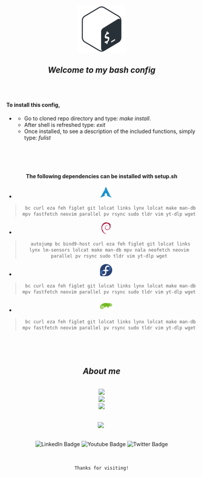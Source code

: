 <div align="center">
  <p>
    <img src="https://github.com/devicons/devicon/blob/master/icons/bash/bash-plain.svg" width="128" height="128">
  </p>
</div>

<div align="center">

## *Welcome to my bash config*

</div>

<div>
  <br><br>

#### To install this config,
-
  -  Go to cloned repo directory and type: *make install*.
  -  After shell is refreshed type: *exit*
  -  Once installed, to see a description of the included functions, simply type:  *fulist*

</div>

<div align="center">
  <p><br><br><br></p>

#### The following dependencies can be installed with setup.sh

- <img src="https://github.com/devicons/devicon/blob/master/icons/archlinux/archlinux-original.svg" width="32" height="32">
>      bc curl eza feh figlet git lolcat links lynx lolcat make man-db mpv fastfetch neovim parallel pv rsync sudo tldr vim yt-dlp wget

- <img src="https://github.com/devicons/devicon/blob/master/icons/debian/debian-original.svg" width="32" height="32">
>      autojump bc bind9-host curl eza feh figlet git lolcat links lynx lm-sensors lolcat make man-db mpv nala neofetch neovim parallel pv rsync sudo tldr vim yt-dlp wget

- <img src="https://github.com/devicons/devicon/blob/master/icons/fedora/fedora-original.svg" width="32" height="32">
>      bc curl eza feh figlet git lolcat links lynx lolcat make man-db mpv fastfetch neovim parallel pv rsync sudo tldr vim yt-dlp wget

- <img src="https://github.com/devicons/devicon/blob/master/icons/opensuse/opensuse-original.svg" width="32" height="32">
>      bc curl eza feh figlet git lolcat links lynx lolcat make man-db mpv fastfetch neovim parallel pv rsync sudo tldr vim yt-dlp wget

</div>

<div align="center">
  <p><br><br><br></p>

## *About me*

</div>

<div align="center">
  <p><br>
  <img src="http://github-readme-streak-stats.herokuapp.com?user=thorbits&theme=transparent"/><br>
  <img src="https://github-readme-stats.vercel.app/api?username=thorbits&show_icons=true&theme=transparent&rank_icon=github"/><br>
  <img src="https://github-readme-stats.vercel.app/api/top-langs/?username=thorbits&layout=compact&theme=transparent"/><br>
  </p>
</div>

<div align="center">
  <p><br>
  <img src="https://img.shields.io/github/commit-activity/t/thorbits/thbashrc">
  <img src="https://komarev.com/ghpvc/?username=thorbits&style=flat-square&color=blue" alt=""/>
  </p>
</div>

<div align="center">
  <p><br>
  <img src="https://img.shields.io/badge/LinkedIn-blue?style=for-the-badge&logo=linkedin&logoColor=white" alt="LinkedIn Badge"/>
  <img src="https://img.shields.io/badge/YouTube-red?style=for-the-badge&logo=youtube&logoColor=white" alt="Youtube Badge"/>
  <img src="https://img.shields.io/badge/Twitter-blue?style=for-the-badge&logo=twitter&logoColor=white" alt="Twitter Badge"/>
  </p>
</div>

<div align="center">
  <p><br>
    
  ``Thanks for visiting!``
  
  </p>
</div>
